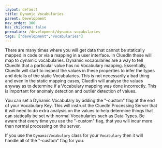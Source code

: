 ```yaml
---
layout: default
title: Dynamic Vocabularies
parent: Development
nav_order: 300
has_children: false
permalink: /development/dynamic-vocabularies
tags: ["development","vocabularies"]
---
```


There are many times where you will get data that cannot be statically mapped in code or via a mapping in a user interface. In CluedIn these will map to dynamic vocabularies. Dynamic vocabularies are a way to tell CluedIn that a particular value has no Vocabulary mapping. Essentially, CluedIn will start to inspect the values in these properties to infer the types and details of the static Vocabularies. This is not necessarily a bad thing and even in the static mapping cases, CluedIn will analyse the values anyway as to determine if a Vocabulary mapping was done incorrectly. This is important for anomaly detection and outlier detection of values. 

You can set a Dynamic Vocabulary by adding the "-custom" flag at the end of your Vocabulary Key. This will instruct the CluedIn Processing Server that it will need to do extra analysis on the values to help determine things that can statically be set with normal Vocabularies such as Data Types. Be aware that every time you use the "-custom" flag, that you will incur more than normal processing on the server. 

If you use the `DynamicVocabulary` class for your `Vocabulary` then it will handle all of the "-custom" flag for you.